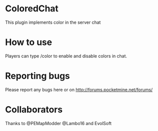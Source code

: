 ColoredChat
===========
This plugin implements color in the server chat

How to use
===========

Players can type /color to enable and disable colors in chat.

Reporting bugs
===========

Please report any bugs here or on http://forums.pocketmine.net/forums/

Collaborators
===========

Thanks to @PEMapModder @Lambo16 and EvolSoft
